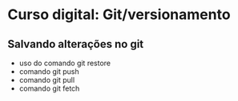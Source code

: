 # Curso digital: Git/versionamento

## Salvando alterações no git 
* uso do comando git restore
* comando git push
* comando git pull
* comando git fetch